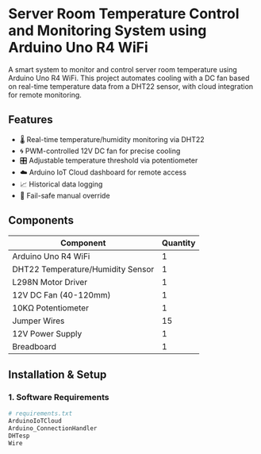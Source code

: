 
# Server Room Temperature Control and Monitoring System using Arduino Uno R4 WiFi


A smart system to monitor and control server room temperature using Arduino Uno R4 WiFi. This project automates cooling with a DC fan based on real-time temperature data from a DHT22 sensor, with cloud integration for remote monitoring.

## Features
- 🌡️ Real-time temperature/humidity monitoring via DHT22
- 🌀 PWM-controlled 12V DC fan for precise cooling
- 🎛️ Adjustable temperature threshold via potentiometer
- ☁️ Arduino IoT Cloud dashboard for remote access
- 📈 Historical data logging
- 🔧 Fail-safe manual override

## Components
| Component | Quantity |
|-----------|----------|
| Arduino Uno R4 WiFi | 1 |
| DHT22 Temperature/Humidity Sensor | 1 |
| L298N Motor Driver | 1 |
| 12V DC Fan (40-120mm) | 1 |
| 10KΩ Potentiometer | 1 |
| Jumper Wires | 15 |
| 12V Power Supply | 1 |
| Breadboard | 1 |

## Installation & Setup

### 1. Software Requirements
```python
# requirements.txt
ArduinoIoTCloud
Arduino_ConnectionHandler
DHTesp
Wire
